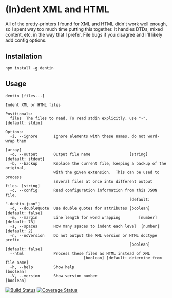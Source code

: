 (In)dent XML and HTML
=====================

All of the pretty-printers I found for XML and HTML didn't work well enough, so
I spent way too much time putting this together.  It handles DTDs, mixed content,
etc. in the way that I prefer.  File bugs if you disagree and I'll likely add
config options.

Installation
------------

    npm install -g dentin

Usage
-----

    dentin [files...]

    Indent XML or HTML files

    Positionals:
      files  The files to read. To read stdin explicitly, use "-".  [default: stdin]

    Options:
      -i, --ignore       Ignore elements with these names, do not word-wrap them
                                                                            [array]
      -o, --output       Output file name                 [string] [default: stdout]
      -b, --backup       Replace the current file, keeping a backup of the original,
                         with the given extension.  This can be used to process
                         several files at once into different output files. [string]
      -c, --config       Read configuration information from this JSON file.
                                                          [default: ".dentin.json"]
      -d, --doubleQuote  Use double quotes for attributes [boolean] [default: false]
      -m, --margin       Line length for word wrapping        [number] [default: 78]
      -s, --spaces       How many spaces to indent each level  [number] [default: 2]
      -n, --noVersion    Do not output the XML version or HTML doctype prefix
                                                          [boolean] [default: false]
      --html             Process these files as HTML instead of XML
                                      [boolean] [default: determine from file name]
      -h, --help         Show help                                         [boolean]
      -V, --version      Show version number                               [boolean]

[![Build Status](https://travis-ci.org/hildjj/dentin.svg?branch=master)](https://travis-ci.org/hildjj/dentin)
[![Coverage Status](https://coveralls.io/repos/github/hildjj/dentin/badge.svg?branch=master)](https://coveralls.io/github/hildjj/dentin?branch=master)
